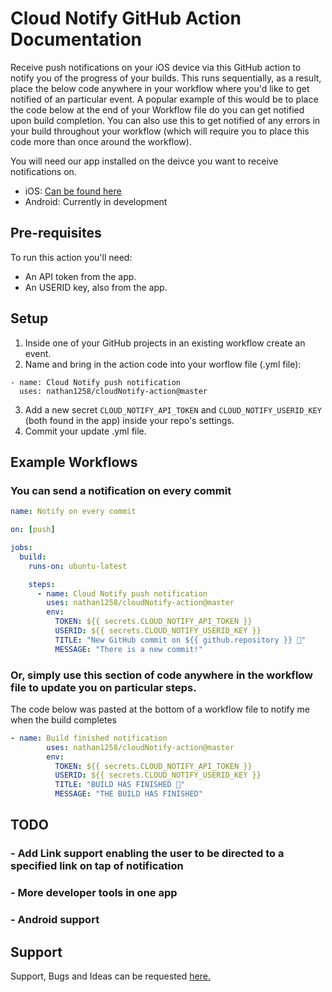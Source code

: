 # Cloud Notify GitHub Action Documentation

Receive push notifications on your iOS device via this GitHub action to notify you of the progress of your builds.
This runs sequentially, as a result, place the below code anywhere in your workflow where you'd like to get notified of an particular event.
A popular example of this would be to place the code below at the end of your Workflow file do you can get notified upon build completion.
You can also use this to get notified of any errors in your build throughout your workflow (which will require you to place this code more than once around the workflow).

You will need our app installed on the deivce you want to receive notifications on.

- iOS: [Can be found here](https://apps.apple.com/app/cloud-notify/id1549955568)
- Android: Currently in development

## Pre-requisites

To run this action you'll need:

- An API token from the app.
- An USERID key, also from the app.

## Setup

1. Inside one of your GitHub projects in an existing workflow create an event.
2. Name and bring in the action code into your worflow file (.yml file):

```
- name: Cloud Notify push notification
  uses: nathan1258/cloudNotify-action@master
```

3. Add a new secret `CLOUD_NOTIFY_API_TOKEN` and `CLOUD_NOTIFY_USERID_KEY` (both found in the app) inside your repo's settings.
4. Commit your update .yml file.

## Example Workflows

### You can send a notification on every commit

```yaml
name: Notify on every commit

on: [push]

jobs:
  build:
    runs-on: ubuntu-latest

    steps:
      - name: Cloud Notify push notification
        uses: nathan1258/cloudNotify-action@master
        env:
          TOKEN: ${{ secrets.CLOUD_NOTIFY_API_TOKEN }}
          USERID: ${{ secrets.CLOUD_NOTIFY_USERID_KEY }}
          TITLE: "New GitHub commit on ${{ github.repository }} 🎉"
          MESSAGE: "There is a new commit!"
```

### Or, simply use this section of code anywhere in the workflow file to update you on particular steps.

The code below was pasted at the bottom of a workflow file to notify me when the build completes

```yaml
- name: Build finished notification
        uses: nathan1258/cloudNotify-action@master
        env:
          TOKEN: ${{ secrets.CLOUD_NOTIFY_API_TOKEN }}
          USERID: ${{ secrets.CLOUD_NOTIFY_USERID_KEY }}
          TITLE: "BUILD HAS FINISHED 🎉"
          MESSAGE: "THE BUILD HAS FINISHED"
```

## TODO

### - Add Link support enabling the user to be directed to a specified link on tap of notification

### - More developer tools in one app

### - Android support

## Support

Support, Bugs and Ideas can be requested [here.](mailto:nathan@ellisn.com)
